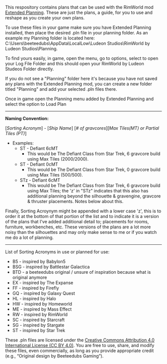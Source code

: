 This respository contains plans that can be used with the RimWorld mod [Extended Planning](https://steamcommunity.com/sharedfiles/filedetails/?id=2877392159). These are just the plans, a guide, for you to use and reshape as you create your own plans.

To use these files in your game make sure you have Extended Planning installed, then place the desired .pln file in your planning folder. As an example my Planning folder is located here: C:\Users\beeteedubs\AppData\LocalLow\Ludeon Studios\RimWorld by Ludeon Studios\Planning.

To find yours easily, in game, open the menu, go to options, select to open your Log File Folder and this should open your RimWorld by Ludeon Studeos Folder directly.

If you do not see a "Planning" folder here it's because you have not saved any plans with the Extended Planning mod, you can create a new folder titled "Planning" and add your selected .pln files there.

Once in game open the Planning menu added by Extended Planning and select the option to Load Plan

--------------------------------------------

**Naming Convention:**

[*Sorting Acronym*] - [*Ship Name*] [*# of gravcores*][*Max Tiles(MT) or Partial Tiles (PT)*]
- Examples:
  - ST - Defiant 6cMT
    - This would be The Defiant Class from Star Trek, 6 gravcore build using Max Tiles (2000/2000).
  - ST - Defiant 0cMT
    - This would be The Defiant Class from Star Trek, 0 gravcore build using Max Tiles (500/500).
  - STz - Defiant 6cMT
    - This would be The Defiant Class from Star Trek, 6 gravcore build using Max Tiles; the 'z' in "STz" indicates that this also has additional planning beyond the silhouette  & gravengine, gravcore & thruster placements. Notes below about this.
  
Finally, Sorting Acroynym might be appended with a lower case 'z', this is to order it at the bottom of that portion of the list and to indicate it is a version of the plans that I've added additional detail to; placements for rooms, furniture, workbenches, etc. These versions of the plans are a lot more noisy than the silhouettes and may only make sense to me or if you watch me do a lot of planning.

--------------------------------------------
List of Sorting Acronyms in use or planned for use:
- B5 - inspired by Babylon5
- BSG - inspired by Battlestar Galactica
- BTD - a beeteedubs original / unsure of inspiration because what is original anymore
- EX - inspired by The Expanse
- FF - inspired by Firefly
- GQ - inspired by Galaxy Quest
- HL - inspired by Halo
- HW - inspired by Homeworld
- ME - inspired by Mass Effect
- RW - inspired by RimWorld
- SC - inspired by Starcraft
- SG - inspired by Stargate
- ST - inspired by Star Trek


These .pln files are licensed under the [Creative Commons Attribution 4.0 International License (CC BY 4.0)](https://creativecommons.org/licenses/by/4.0/).
You are free to use, share, and modify these files, even commercially, as long as you provide appropriate credit (e.g., “Original design by Beeteedubs Gaming”).
